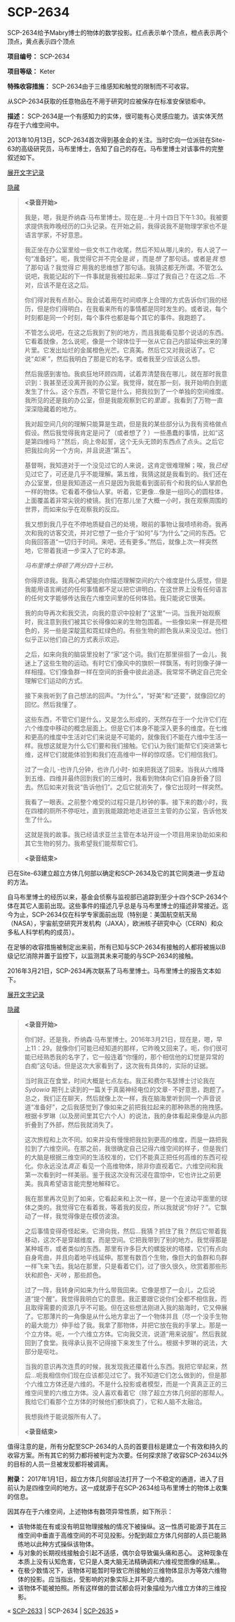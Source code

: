 # SCP-2634
                        




SCP-2634给予Mabry博士的物体的数学投影。红点表示单个顶点，橙点表示两个顶点，黄点表示四个顶点



**项目编号：**  SCP-2634

**项目等级：**  Keter

**特殊收容措施：**  SCP-2634由于三维感知和触觉的限制而不可收容。

从SCP-2634获取的任意物品在不用于研究时应被保存在标准安保锁柜中。

**描述：**  SCP-2634是一个有感知力的实体，很可能有心灵感应能力。该实体天然存在于六维空间中。

2013年10月13日，SCP-2634首次得到基金会的关注。当时它向一位派驻在Site-63的高级研究员，马布里博士，告知了自己的存在。马布里博士对该事件的完整叙述如下。


<a shape='rect' class='collapsible-block-link' href='javascript:;'>&#23637;&#24320;&#25991;&#23383;&#35760;&#24405;</a>

<a shape='rect' class='collapsible-block-link' href='javascript:;'>&#38544;&#34255;</a>


> **<录音开始>** 
> 
> 我是，嗯，我是乔纳森·马布里博士。现在是…十月十四日下午1:30。我被要求提供我昨晚经历的口头记录。在开始之前，我得说我不是物理学家也不是语言学家，不好意思。
> 
> 我正坐在办公室里给一些文书工作收尾，然后不知从哪儿来的，有人说了一句“准备好”。呃，我觉得它并不完全是*说* ，而是*想* 了那句话。或者是*我* 想了那句话？我觉得*它* 用我的思维想了那句话。我猜这都无所谓。不管怎么说吧，我能记起的下一件事就是我被拉起来…穿过了我自己？在这之后…不对，应该不是在这之后。
> 
> 你们得对我有点耐心。我会试着用在时间顺序上合理的方式告诉你们我的经历，但是你们得明白，在我看来所有的事情都是同时发生的。或者说，每个时刻都是同一个时刻，每个事件也都是每个其它的事件。我跑题了。
> 
> 不管怎么说吧，在这之后我到了别的地方，而且我能看见那个说话的东西。它看着就像，怎么说呢，像是一个球体位于一张从它自己内部延伸出来的薄片里。它发出灿烂的金属橙色光芒。它真美。然后它又对我说话了。它说“*如来* ”，然后我明白了那是它的名字。或者我至少应该这么想。
> 
> 然后我感到害怕。我疯狂地环顾四周，试着弄清楚我在哪儿，就在那时我意识到：我甚至还没离开我的办公室。我觉得，就在那一刻，我开始明白到底发生了什么。这个东西，不管它是什么，把我拉到了一个单独的空间维度。我所见的还是我的办公室，但是我能观察到它的*里面* 。我看到了万物一直深深隐藏着的地方。
> 
> 我对超空间几何的理解只能算是生疏，但是我的某些部分认为我有资格做点假设。然后我觉得我肯定是问了（或者想了？）一些愚蠢的事情，比如“这是第四维吗？”然后，向上帝起誓，这个无头无颈的东西点了点头。之后它把我拉向另一个方向，并且说道“第五”。
> 
> 基督啊，我知道对于一个没见过它的人来说，这肯定很难理解；唉，我*已经* 见过它了，可还是几乎不能理解。第五维，我猜这就是我看到的。我们还在办公室里，但是我知道这一点只是因为我能看到面前有个和我的仙人掌颜色一样的物体。它看着不像仙人掌。听着，它更像…像是一组同心的圆柱体，上面覆盖着非常尖锐的棱镜。我们在那儿坐了大概一小时，我在观察周围的世界，而如来似乎在观察我的反应。
> 
> 我又想到我几乎在不停地质疑自己的处境，眼前的事物让我啧啧称奇。我再次和我的访客交流，并对它想了一些介于“如何”与“为什么”之间的东西。它向我回答道“一切归于时间。来吧，还有更多。”然后，就像上次一样突然地，它带着我进一步深入了它的本源。
> 
> *马布里博士停顿了两分四十三秒。* 
> 
> 你得原谅我。我真心希望能向你描述理解空间的六个维度是什么感觉，但是我能用语言阐述的任何事情都不足以把它讲明白。在这世界上没有任何语言的任何文字能够传达我在六维空间里的任何体验。我只能说它很美。
> 
> 我的向导再次和我交流，向我的意识中投射了“这里”一词。当我开始观察时，我注意到我们被其它长得像如来的生物包围着。一些像如来一样是亮橙色的，另一些是深靛蓝和霓虹绿色的。有些生物的颜色我从来没见过。他们似乎正以他们自己的方式表示欢迎。
> 
> 之后，如来向我的脑袋里投射了“家”这个词。我们在那里徘徊了一会儿，我迷上了这些生物的运动。有时它们像风中的旗帜一样飘荡，有时则像子弹一样相撞。它们像鱼群一样在空间的折叠中彼此追逐。我常常不确定自己完全理解它们运动的方式。
> 
> 接下来我听到了自己想法的回声。“为什么”，“好美”和“还要”，就像回忆的回忆。然后我懂了。
> 
> 这些东西，不管它们是什么，又是怎么形成的，天然存在于一个允许它们在六个维度中移动的概念层面上。但是它们本身不能深入更多的维度。在七维和更高的维度中生活对它们来说是不可能的，就像我们不能在六维中生活一样。我想这就是为什么它们要和我们接触。它们认为我们能帮它们突进第七维，这样它们就能体验到和我们在高维中一样的惊叹感。它们相信我们。
> 
> 过了一会儿 -也许几分钟，也许几小时- 如来把我送了回来。当我从六维降到五维、四维并最终回到我们的三维时，我看到物体向它们自身折叠了回去。然后如来对我说“告诉他们”。之后它就消失了，像它出现时一样突然。
> 
> 我看了一眼表。之前整个难受的过程只是几秒钟的事。接下来的数小时，我在四楼的厕所不停呕吐，直到我能踉跄地走进亚兰主管的办公室，告诉他发生了什么。
> 
> 这就是我的故事。我已经请求亚兰主管在本站开设一个项目用来协助如来和其它生物的努力。我希望我们能帮帮它们。
> 
> **<录音结束>** 
> 




已在Site-63建立超立方体几何部以确定和SCP-2634及它的其它同类进一步互动的方法。

自马布里博士的经历以来，基金会侦察与监视部已追踪到至少十四个SCP-2634个体在其它人面前出现。这些事件的描述几乎总是与马布里博士的描述非常接近。迄今为止，SCP-2634仅在科学专家面前出现（特别是：美国航空航天局（NASA），宇宙航空研究开发机构（JAXA），欧洲核子研究中心（CERN）和众多私人科学机构的成员）。

在足够的收容措施被制定出来前，所有已知与SCP-2634有接触的人都将被施以B级记忆消除并置于监控下，以监测其未来可能的与SCP-2634的接触。

2016年3月21日，SCP-2634再次联系了马布里博士。马布里博士的报告文本如下。


<a shape='rect' class='collapsible-block-link' href='javascript:;'>&#23637;&#24320;&#25991;&#23383;&#35760;&#24405;</a>

<a shape='rect' class='collapsible-block-link' href='javascript:;'>&#38544;&#34255;</a>


> **<录音开始>** 
> 
> 你们好。还是我，乔纳森·马布里博士。2016年3月21日，现在是，嗯，早上11：29。就像你们可能已经知道的那样，它昨晚又回来了。呃，你们很可能已经熟悉我的名字了，它一般连着“你懂的，那个相信他的幻觉是异常的白痴”这句话。但是这次大家看到了，这次我有具体的，实际的证据。
> 
> 当时我正在食堂，时间大概是七点左右。我正和费尔韦瑟博士讨论我在*Sydowia* 期刊上读到的一篇关于真菌神经电位的文章- 不好意思，跑题了。总之，我们正在聊天，然后就像上次一样，我在脑海里听到同一个声音说道“准备好”，之后我感觉到了像如来之前把我拉起来的那种熟悉的拖拽感。根据卡罗琳（以及房间里其它六个人）的说法，我的身体看起来像是从内部折叠到了外部，然后我就消失了。
> 
> 这次旅程和上次不同。如来并没有慢慢把我拉到更高的维度，而是一路把我拉到了六维空间。在那之前，我很确定自己记得六维空间的样子，但是我们的大脑是根据三维空间的生活校准的，它们不能真正把任何高维的东西可视化。你永远没法*真正* 看见一个高维物体，除非你直视着它。六维空间和我第一次看到时一样美丽。鉴于我这次没有沉浸在震惊中，它也许比之前更美。我真希望语言能完整地解释它。
> 
> 我在那里再次见到了如来，它看起来和上次一样，是一个在波动平面里的球体之类的。我觉得它在看着我，等着我的反应，所以我就说“你好？”。它飘动了一样，我觉得像是在模仿波浪。
> 
> 之后事情变得奇怪起来。它滑向我，然后…我猜？抓住了我？然后它带着我移动，这次不是穿越维度，而是空间。它把我带到了别的地方。我觉得那是某种城市，或者类似的东西。那里有许多巨大的螺旋状的塔楼，它们有点向自身弯曲，并且向着地平线延伸。那里有数百个生物，像巨大的鱼群和鸟群一样飞来飞去。我站在那里，只是看着它们，过了很久很久，欣赏着那些形状和颜色- *天呐* ，那些颜色。
> 
> 过了一阵，我转身问如来为什么带我回来。它像是想了一会儿，之后说道“提个醒”。我觉得我明白它的意思。我正要跟它说你们全都不相信我，而且取得需要的资源几乎不可能。但在这些想法刚进入我的脑海时，它又伸展了。它那薄片的一角像是从什么地方拿出了一个物体并且（尽一个没手生物的最大能力）伸手给了我。我拿了那物体，并把它放在我的手掌上。那是一个立方体。呃，一个六维立方体。它向我交流，说道“用来说服”。然后我就回到了食堂。我得承认我不记得接下来发生了什么。根据卡罗琳的说法，大部分是呕吐。
> 
> 当我的意识再次连贯的时候，我发现我还攥着什么东西。我把它举起来，然后…呃我相信你们现在应该都见过它了。我不知道它们怎么做到的，但是那个六维立方体还是六维的。不是什么投影或者模型，而是一个真真正正的三维空间里的六维立方体。没人喜欢看着它（除了超立方体几何部的那帮人。我给它们看那个立方体的时候他们都快疯了），它和人脑不太融洽。
> 
> 我想我终于能说服所有人了。
> 
> **<录音结束>** 
> 




值得注意的是，所有分配至SCP-2634的人员的首要目标是建立一个有效和持久的收容方案。所有其它的努力都将被判定为次要。任何探求除了收容SCP-2634以外的目标的人员一旦被发现都将被调离。

**附录：**  2017年1月1日，超立方体几何部设法打开了一个不稳定的通道，进入了目前认为是四维空间的地方。这一成就源于在SCP-2634给马布里博士的物体上收集的信息。

因其存在于六维空间，上述物体有数项异常性质，如下所示：

- 该物体能在有或没有明显物理接触的情况下被操纵。这一性质可能源于其在三维空间中垂直于高维空间的不可见投影。分配到超立方体几何部的人员已能熟练地以此种方式操纵该物体。
- 与对象的长期视线接触会引起不适感，偶尔会导致偏头痛和恶心。 这种现象在本质上没有认知危害，它只是人类大脑无法精确调和六维视觉图像的结果。。
- 在极少数情况下，该物体可能暂时导致它所接触的三维物体显示为等效六维物体的投影。应当指出，受影响的对象实际上并不是六维的。
- 该物体不能被拍照。所有这样做的尝试都会将对象描绘为六维立方体的三维投影。



« [SCP-2633](http://scp-wiki-cn.wikidot.com/scp-2633) | SCP-2634 | [SCP-2635](http://scp-wiki-cn.wikidot.com/scp-2635) »





                    